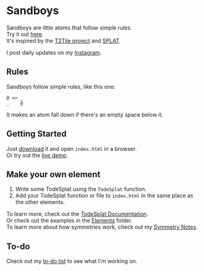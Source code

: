 # Sandboys
Sandboys are little atoms that follow simple rules.<br>
Try it out [here](http://www.sandboys.land).<br>
It's inspired by the [T2Tile project](https://t2tile.org/) and [SPLAT](https://github.com/DaveAckley/SPLAT).

I post daily updates on my [Instagram](https://www.instagram.com/todepond/).

## Rules
Sandboys follow simple rules, like this one:
```
@ => _
_    @
```
It makes an atom fall down if there's an empty space below it.<br>

## Getting Started
Just [download](https://github.com/l2wilson94/Sandboys/archive/master.zip) it and open `index.html` in a browser.<br>
Or try out the [live demo](http://www.sandboys.land).

## Make your own element
1. Write some TodeSplat using the `TodeSplat` function.
2. Add your TodeSplat function or file to `index.html` in the same place as the other elements.

To learn more, check out the [TodeSplat Documentation](https://github.com/l2wilson94/Sandboys/wiki/TodeSplat-Documentation).<br>
Or check out the examples in the [Elements](https://github.com/l2wilson94/Sandboys/tree/master/Elements) folder.<br>
To learn more about how symmetries work, check out my [Symmetry Notes](https://nifty-heyrovsky-333d51.netlify.com/symmetry.html).

## To-do
Check out my [to-do list](https://github.com/l2wilson94/Sandboys/wiki/Todo-List) to see what I'm working on.
